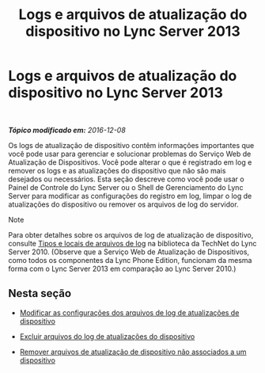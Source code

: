 ﻿---
title: Logs e arquivos de atualização do dispositivo no Lync Server 2013
TOCTitle: Logs e arquivos de atualização do dispositivo no Lync Server 2013
ms:assetid: f7f822b8-0a62-4ff2-a4cb-1ab1ed7503eb
ms:mtpsurl: https://technet.microsoft.com/pt-br/library/JJ994090(v=OCS.15)
ms:contentKeyID: 52057771
ms.date: 12/10/2016
mtps_version: v=OCS.15
ms.translationtype: HT
---

# Logs e arquivos de atualização do dispositivo no Lync Server 2013

 

_**Tópico modificado em:** 2016-12-08_

Os logs de atualização de dispositivo contêm informações importantes que você pode usar para gerenciar e solucionar problemas do Serviço Web de Atualização de Dispositivos. Você pode alterar o que é registrado em log e remover os logs e as atualizações do dispositivo que não são mais desejados ou necessários. Esta seção descreve como você pode usar o Painel de Controle do Lync Server ou o Shell de Gerenciamento do Lync Server para modificar as configurações do registro em log, limpar o log de atualizações do dispositivo ou remover os arquivos de log do servidor.

> [!note]  
> Para obter detalhes sobre os arquivos de log de atualização de dispositivo, consulte <a href="http://technet.microsoft.com/pt-br/library/gg398250(v=ocs.14).aspx">Tipos e locais de arquivos de log</a> na biblioteca da TechNet do Lync Server 2010. (Observe que a Serviço Web de Atualização de Dispositivos, como todos os componentes da Lync Phone Edition, funcionam da mesma forma com o Lync Server 2013 em comparação ao Lync Server 2010.)

## Nesta seção

  - [Modificar as configurações dos arquivos de log de atualizações de dispositivo](lync-server-2013-modify-settings-for-device-update-log-files.md)

  - [Excluir arquivos do log de atualizações do dispositivo](lync-server-2013-delete-device-update-log-files.md)

  - [Remover arquivos de atualização de dispositivo não associados a um dispositivo](lync-server-2013-remove-device-update-files-not-associated-with-a-device.md)

